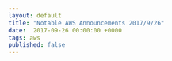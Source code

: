 ```yaml
---
layout: default
title: "Notable AWS Announcements 2017/9/26"
date:  2017-09-26 00:00:00 +0000
tags: aws
published: false
---
```

